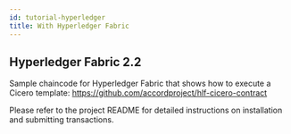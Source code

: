 ```yaml
---
id: tutorial-hyperledger
title: With Hyperledger Fabric
---
```


## Hyperledger Fabric 2.2

Sample chaincode for Hyperledger Fabric that shows how to execute a Cicero template:
https://github.com/accordproject/hlf-cicero-contract

Please refer to the project README for detailed instructions on installation and submitting transactions.

